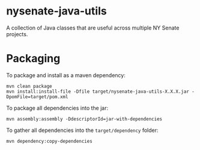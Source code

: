 nysenate-java-utils
===================

A collection of Java classes that are useful across multiple NY Senate projects.


Packaging
==============

To package and install as a maven dependency:

```
mvn clean package
mvn install:install-file -Dfile target/nysenate-java-utils-X.X.X.jar -DpomFile=target/pom.xml
```

To package all dependencies into the jar:

```
mvn assembly:assembly -DdescriptorId=jar-with-dependencies
```

To gather all dependencies into the ``target/dependency`` folder:

```
mvn dependency:copy-dependencies
```

